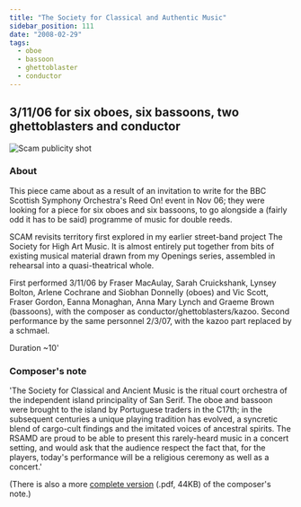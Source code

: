 ```yaml
---
title: "The Society for Classical and Authentic Music"
sidebar_position: 111
date: "2008-02-29"
tags: 
  - oboe
  - bassoon
  - ghettoblaster
  - conductor
---
```


## 3/11/06 for six oboes, six bassoons, two ghettoblasters and conductor

![](../../static/img/scam_pub1.png "Scam publicity shot")

### About

This piece came about as a result of an invitation to write for the BBC Scottish Symphony Orchestra's Reed On! event in Nov 06; they were looking for a piece for six oboes and six bassoons, to go alongside a (fairly odd it has to be said) programme of music for double reeds.

SCAM revisits territory first explored in my earlier street-band project The Society for High Art Music. It is almost entirely put together from bits of existing musical material drawn from my Openings series, assembled in rehearsal into a quasi-theatrical whole.

First performed 3/11/06 by Fraser MacAulay, Sarah Cruickshank, Lynsey Bolton, Arlene Cochrane and Siobhan Donnelly (oboes) and Vic Scott, Fraser Gordon, Eanna Monaghan, Anna Mary Lynch and Graeme Brown (bassoons), with the composer as conductor/ghettoblasters/kazoo. Second performance by the same personnel 2/3/07, with the kazoo part replaced by a schmael.

Duration ~10'


### Composer's note

'The Society for Classical and Ancient Music is the ritual court orchestra of the independent island principality of San Serif. The oboe and bassoon were brought to the island by Portuguese traders in the C17th; in the subsequent centuries a unique playing tradition has evolved, a syncretic blend of cargo-cult findings and the imitated voices of ancestral spirits. The RSAMD are proud to be able to present this rarely-heard music in a concert setting, and would ask that the audience respect the fact that, for the players, today's performance will be a religious ceremony as well as a concert.'

(There is also a more [complete version](../../static/img/scam_note.pdf) (.pdf, 44KB) of the composer's note.)
